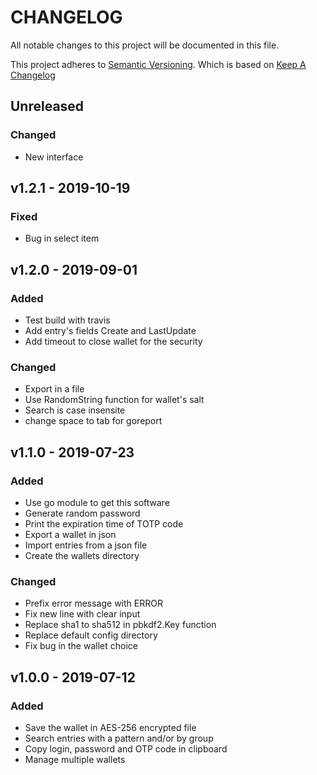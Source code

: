 # CHANGELOG

All notable changes to this project will be documented in this file.

This project adheres to [Semantic Versioning](http://semver.org/).
Which is based on [Keep A Changelog](http://keepachangelog.com/)

## Unreleased

### Changed

- New interface

## v1.2.1 - 2019-10-19

### Fixed

- Bug in select item

## v1.2.0 - 2019-09-01

### Added

- Test build with travis
- Add entry's fields Create and LastUpdate
- Add timeout to close wallet for the security

### Changed

- Export in a file
- Use RandomString function for wallet's salt
- Search is case insensite
- change space to tab for goreport

## v1.1.0 - 2019-07-23

### Added

- Use go module to get this software
- Generate random password
- Print the expiration time of TOTP code
- Export a wallet in json
- Import entries from a json file
- Create the wallets directory

### Changed

- Prefix error message with ERROR 
- Fix new line with clear input
- Replace sha1 to sha512 in pbkdf2.Key function
- Replace default config directory
- Fix bug in the wallet choice

## v1.0.0 - 2019-07-12

### Added

- Save the wallet in AES-256 encrypted file
- Search entries with a pattern and/or by group
- Copy login, password and OTP code in clipboard
- Manage multiple wallets
